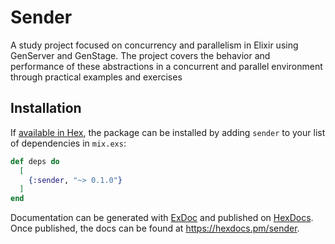 # Sender

A study project focused on concurrency and parallelism in Elixir using GenServer and GenStage. The project covers the behavior and performance of these abstractions in a concurrent and parallel environment through practical examples and exercises

## Installation

If [available in Hex](https://hex.pm/docs/publish), the package can be installed
by adding `sender` to your list of dependencies in `mix.exs`:

```elixir
def deps do
  [
    {:sender, "~> 0.1.0"}
  ]
end
```

Documentation can be generated with [ExDoc](https://github.com/elixir-lang/ex_doc)
and published on [HexDocs](https://hexdocs.pm). Once published, the docs can
be found at <https://hexdocs.pm/sender>.


